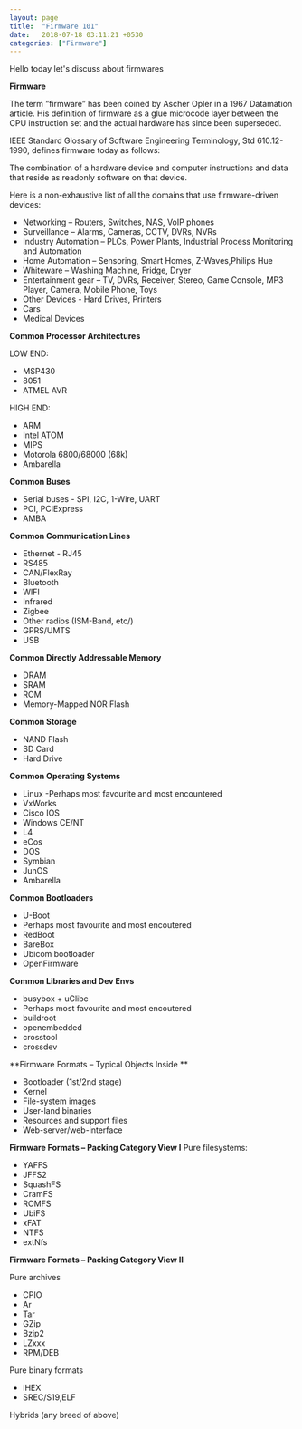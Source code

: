 ```yaml
---
layout: page
title:  "Firmware 101"
date:   2018-07-18 03:11:21 +0530
categories: ["Firmware"]
---
```




Hello today let's discuss about firmwares

**Firmware**

The term ”firmware” has been coined by Ascher Opler in a 1967 Datamation article. His definition of firmware as a glue microcode layer between the CPU instruction set and the actual hardware has since been superseded.

IEEE Standard Glossary of Software Engineering Terminology, Std 610.12-1990, defines firmware today as follows:

The combination of a hardware device and computer instructions and data that reside as readonly software on that device.

Here is a non-exhaustive list of all the domains that use firmware-driven devices:

* Networking – Routers, Switches, NAS, VoIP phones
* Surveillance – Alarms, Cameras, CCTV, DVRs, NVRs
* Industry Automation – PLCs, Power Plants, Industrial Process Monitoring and Automation
* Home Automation – Sensoring, Smart Homes, Z-Waves,Philips Hue
*  Whiteware – Washing Machine, Fridge, Dryer
* Entertainment gear – TV, DVRs, Receiver, Stereo, Game Console, MP3 Player, Camera, Mobile Phone, Toys
* Other Devices - Hard Drives, Printers
* Cars
* Medical Devices

**Common Processor Architectures**

LOW END:

* MSP430
* 8051
* ATMEL AVR

HIGH END:

* ARM
* Intel ATOM
* MIPS
* Motorola 6800/68000 (68k)
* Ambarella

**Common Buses**

* Serial buses - SPI, I2C, 1-Wire, UART
* PCI, PCIExpress
* AMBA

**Common Communication Lines**

* Ethernet - RJ45
* RS485
* CAN/FlexRay
* Bluetooth
* WIFI
* Infrared
* Zigbee
* Other radios (ISM-Band, etc/)
* GPRS/UMTS
* USB

**Common Directly Addressable Memory**
 
* DRAM
* SRAM
* ROM
* Memory-Mapped NOR Flash

**Common Storage**

* NAND Flash
* SD Card
* Hard Drive

**Common Operating Systems**

* Linux -Perhaps most favourite and most encountered 
* VxWorks
* Cisco IOS
* Windows CE/NT
* L4
* eCos
* DOS
* Symbian
* JunOS
* Ambarella

**Common Bootloaders**

* U-Boot
* Perhaps most favourite and most encoutered
* RedBoot
* BareBox
* Ubicom bootloader
* OpenFirmware

**Common Libraries and Dev Envs**

* busybox + uClibc
* Perhaps most favourite and most encoutered
* buildroot
* openembedded
* crosstool
* crossdev

**Firmware Formats – Typical Objects Inside **

* Bootloader (1st/2nd stage)
* Kernel
* File-system images
* User-land binaries
* Resources and support files
* Web-server/web-interface

**Firmware Formats – Packing Category View I**
 Pure filesystems:
 
* YAFFS
* JFFS2
* SquashFS
* CramFS
* ROMFS
* UbiFS
* xFAT
* NTFS
* extNfs

**Firmware Formats – Packing Category View II**

Pure archives

* CPIO
* Ar
* Tar
* GZip
* Bzip2
* LZxxx
* RPM/DEB

Pure binary formats
* iHEX
* SREC/S19,ELF


Hybrids (any breed of above)

